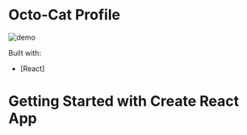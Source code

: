 # Octo-Cat Profile

![demo](https://raw.githubusercontent.com/krissyness/octo-cat-profile/master/public/screenshot.png)

Built with:

- [React]

# Getting Started with Create React App
